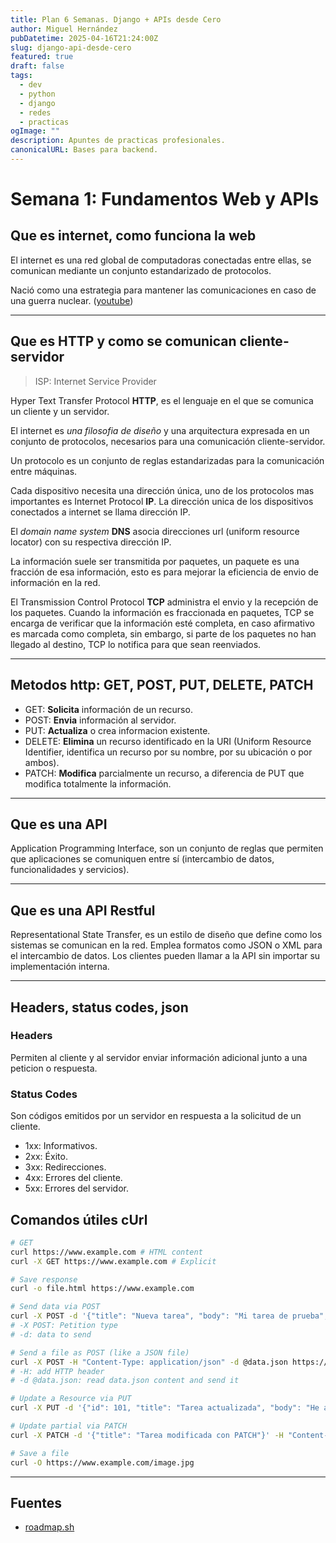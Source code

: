 ```yaml
---
title: Plan 6 Semanas. Django + APIs desde Cero
author: Miguel Hernández
pubDatetime: 2025-04-16T21:24:00Z
slug: django-api-desde-cero
featured: true
draft: false
tags:
  - dev
  - python
  - django
  - redes
  - practicas
ogImage: ""
description: Apuntes de practicas profesionales.
canonicalURL: Bases para backend.
---
```


# Semana 1: Fundamentos Web y APIs

## Que es internet, como funciona la web

El internet es una red global de computadoras conectadas entre ellas, se comunican mediante un conjunto estandarizado de protocolos.

Nació como una estrategia para mantener las comunicaciones en caso de una guerra nuclear. ([youtube](https://youtu.be/Dxcc6ycZ73M&t=1m03s))

---

## Que es HTTP y como se comunican cliente-servidor

> ISP: Internet Service Provider

Hyper Text Transfer Protocol **HTTP**, es el lenguaje en el que se comunica un cliente y un servidor.

El internet es _una filosofia de diseño_ y una arquitectura expresada en un conjunto de protocolos, necesarios para una comunicación cliente-servidor.

Un protocolo es un conjunto de reglas estandarizadas para la comunicación entre máquinas.

Cada dispositivo necesita una dirección única, uno de los protocolos mas importantes es Internet Protocol **IP**. La dirección unica de los dispositivos conectados a internet se llama dirección IP.

El _domain name system_ **DNS** asocia direcciones url (uniform resource locator) con su respectiva dirección IP.

La información suele ser transmitida por paquetes, un paquete es una fracción de esa información, esto es para mejorar la eficiencia de envio de información en la red.

El Transmission Control Protocol **TCP** administra el envio y la recepción de los paquetes. Cuando la información es fraccionada en paquetes, TCP se encarga de verificar que la información esté completa, en caso afirmativo es marcada como completa, sin embargo, si parte de los paquetes no han llegado al destino, TCP lo notifica para que sean reenviados.

---

## Metodos http: GET, POST, PUT, DELETE, PATCH

- GET: **Solicita** información de un recurso.
- POST: **Envia** información al servidor.
- PUT: **Actualiza** o crea informacion existente.
- DELETE: **Elimina** un recurso identificado en la URI (Uniform Resource Identifier, identifica un recurso por su nombre, por su ubicación o por ambos).
- PATCH: **Modifica** parcialmente un recurso, a diferencia de PUT que modifica totalmente la información.

---

## Que es una API

Application Programming Interface, son un conjunto de reglas que permiten que aplicaciones se comuniquen entre sí (intercambio de datos, funcionalidades y servicios).

---

## Que es una API Restful

Representational State Transfer, es un estilo de diseño que define como los sistemas se comunican en la red. Emplea formatos como JSON o XML para el intercambio de datos. Los clientes pueden llamar a la API sin importar su implementación interna.

---

## Headers, status codes, json

### Headers

Permiten al cliente y al servidor enviar información adicional junto a una peticion o respuesta.

### Status Codes

Son códigos emitidos por un servidor en respuesta a la solicitud de un cliente.

- 1xx: Informativos.
- 2xx: Éxito.
- 3xx: Redirecciones.
- 4xx: Errores del cliente.
- 5xx: Errores del servidor.

## Comandos útiles cUrl

```bash
# GET
curl https://www.example.com # HTML content
curl -X GET https://www.example.com # Explicit

# Save response
curl -o file.html https://www.example.com

# Send data via POST
curl -X POST -d '{"title": "Nueva tarea", "body": "Mi tarea de prueba", "userId": 1}' -H "Content-Type: application/json; charset=UTF-8" https://jsonplaceholder.typicode.com/posts/
# -X POST: Petition type
# -d: data to send

# Send a file as POST (like a JSON file)
curl -X POST -H "Content-Type: application/json" -d @data.json https://www.example.com
# -H: add HTTP header
# -d @data.json: read data.json content and send it

# Update a Resource via PUT
curl -X PUT -d '{"id": 101, "title": "Tarea actualizada", "body": "He actualizado con PUT", "userId": 1}' -H "Content-Type: application/json; charset=UTF-8" https://jsonplaceholder.typicode.com/posts/1

# Update partial via PATCH
curl -X PATCH -d '{"title": "Tarea modificada con PATCH"}' -H "Content-Type: application/json; charset=UTF-8" https://jsonplaceholder.typicode.com/posts/1

# Save a file
curl -O https://www.example.com/image.jpg

```

---

## Fuentes

- [roadmap.sh](https://roadmap.sh/guides/what-is-internet)
